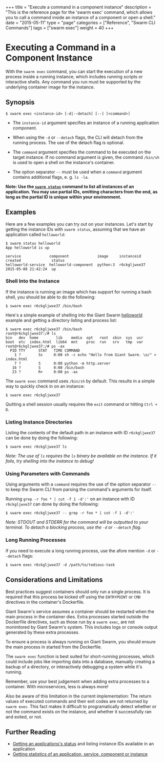 +++
title = "Execute a command in a component instance"
description = "This is the reference page for the 'swarm exec' command, which allows you to call a command inside an instance of a component or open a shell."
date = "2015-05-11"
type = "page"
categories = ["Reference", "Swarm CLI Commands"]
tags = ["swarm exec"]
weight = 40
+++

# Executing a Command in a Component Instance

With the `swarm exec` command, you can start the execution of a new process inside a running instance, which includes running scripts or interactive shells. Any command you run must be supported by the underlying container image for the instance.

## Synopsis

```nohighlight
$ swarm exec <instance-id> [-d|--detach] [--] [<command>]
```

* The `instance-id` argument specifies an instance of a running application component.

* When using the `-d` or `--detach` flags, the CLI will detach from the running process. The use of the detach flag is optional.

* The `command` argument specifies the command to be executed on the target instance. If no command argument is given, the command `/bin/sh` is used to open a shell on the instance's container.

* The option separator `--` must be used when a `command` argument contains additional flags, e. g. `ls -la`.

**Note: Use the [`swarm status`](../status/) command to list all instances of an application. You may use partial IDs, omitting characters from the end, as long as the partial ID is unique within your environment.**

## Examples

Here are a few examples you can try out on your instances.  Let's start by getting the instance IDs with `swarm status`, assuming that we have an application called `helloworld`:

```nohighlight
$ swarm status helloworld
App helloworld is up

service             component             image     instanceid    created              status
helloworld-service  helloworld-component  python:3  r6ckgljwxe37  2015-05-08 21:42:24  up
```

### Shell Into the Instance

If the instance is running an image which has support for running a bash shell, you should be able to do the following:

```nohighlight
$ swarm exec r6ckgljwxe37 /bin/bash
```

Here's a simple example of shelling into the Giant Swarm [helloworld](https://github.com/giantswarm/helloworld) example and getting a directory listing and process list:

```nohighlight
$ swarm exec r6ckgljwxe37 /bin/bash
root@r6ckgljwxe37:/# ls
bin   dev  home        lib    media  opt   root  sbin  sys  usr
boot  etc  index.html  lib64  mnt    proc  run	 srv   tmp  var
root@r6ckgljwxe37:/# ps -ax
  PID TTY      STAT   TIME COMMAND
    1 ?        Ss     0:00 sh -c echo "Hello from Giant Swarm. \o/" > index.html
    7 ?        S      0:00 python -m http.server
   16 ?        S      0:00 /bin/bash
   23 ?        R+     0:00 ps -ax
```

The `swarm exec` command uses `/bin/sh` by default. This results in a simple way to quickly check in on an instance:

```nohighlight
$ swarm exec r6ckgljwxe37
```

Quitting a shell session usually requires the `exit` command or hitting `Ctrl + D`.

### Listing Instance Directories

Listing the contents of the default path in an instance with ID `r6ckgljwxe37` can be done by doing the following:

```nohighlight
$ swarm exec r6ckgljwxe37 ls
```

*Note: The use of `ls` requires the `ls` binary be available on the instance. If it fails, try shelling into the instance to debug!*

### Using Parameters with Commands

Using arguments with a `command` requires the use of the option separator `--` to keep the Swarm CLI from parsing the command's arguments for itself.

Running `grep -r foo * | cut -f 1 -d':'` on an instance with ID `r6ckgljwxe37` can done by doing the following:

```nohighlight
$ swarm exec r6ckgljwxe37 -- grep -r foo * | cut -f 1 -d':'
```

*Note: STDOUT and STDERR for the command will be outputted to your terminal. To detach a blocking process, use the `-d` or `--detach` flag.*

### Long Running Processes

If you need to execute a long running process, use the afore mention `-d` or `--detach` flags:

```nohighlight
$ swarm exec r6ckgljwxe37 -d /path/to/tedious-task
```

## Considerations and Limitations

Best practices suggest containers should only run a single process. It is required that this process be kicked off using the `ENTRYPOINT` or `CMD` directives in the container's Dockerfile.

Giant Swarm's service assumes a container should be restarted when the main process in the container dies. Extra processes started outside the Dockerfile directives, such as those run by a ```swarm exec```, are not moninitored by Giant Swarm's system. This includes logs or console output generated by these extra processes.

To ensure a process is always running on Giant Swarm, you should ensure the main process in started from the Dockerfile.

The `swarm exec` function is best suited for short-running processes, which could include jobs like importing data into a database, manually creating a backup of a directory, or interactively debugging a system while it's running.

Remember, use your best judgement when adding extra processes to a container. With microservices, less is always more!

Also be aware of this limitation in the current implementation: The return values of executed commands and their exit codes are not returned by `swarm exec`. This fact makes it difficult to programatically detect whether or not the command exists on the instance, and whether it successfully ran and exited, or not.

## Further Reading

* [Getting an applications's status](../status/) and listing instance IDs available in an application
* [Getting statistics of an application, service, component or instance](../stats/)
